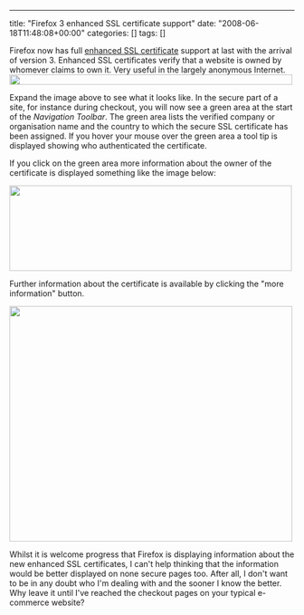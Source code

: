 ---
title: "Firefox 3 enhanced SSL certificate support"
date: "2008-06-18T11:48:08+00:00"
categories: []
tags: []

Firefox now has full <a href="http://en.wikipedia.org/wiki/Extended_Validation_Certificate">enhanced SSL certificate</a> support at last with the arrival of version 3. Enhanced SSL certificates verify that a website is owned by whomever claims to own it. Very useful in the largely anonymous Internet.<a href="http://techteapot.com/wp-content/uploads/2008/06/firefox-ssl-cert-view.jpg"><img class="aligncenter size-full wp-image-439" title="firefox-ssl-cert-view" src="http://techteapot.com/wp-content/uploads/2008/06/firefox-ssl-cert-view.jpg" alt="" width="500" height="18" /></a>

Expand the image above to see what it looks like. In the secure part of a site, for instance during checkout, you will now see a green area at the start of the <em>Navigation Toolbar</em>. The green area lists the verified company or organisation name and the country to which the secure SSL certificate has been assigned. If you hover your mouse over the green area a tool tip is displayed showing who authenticated the certificate.

If you click on the green area more information about the owner of the certificate is displayed something like the image below:

<a href="http://techteapot.com/wp-content/uploads/2008/06/firefox-ssl-cert-tooltip.jpg"><img class="aligncenter size-full wp-image-440" title="firefox-ssl-cert-tooltip" src="http://techteapot.com/wp-content/uploads/2008/06/firefox-ssl-cert-tooltip.jpg" alt="" width="499" height="151" /></a>

Further information about the certificate is available by clicking the "more information" button.

<a href="http://techteapot.com/wp-content/uploads/2008/06/firefox-ssl-cert-more-information.jpg"><img class="aligncenter size-full wp-image-441" title="firefox-ssl-cert-more-information" src="http://techteapot.com/wp-content/uploads/2008/06/firefox-ssl-cert-more-information.jpg" alt="" width="500" height="416" /></a>

Whilst it is welcome progress that Firefox is displaying information about the new enhanced SSL certificates, I can't help thinking that the information would be better displayed on none secure pages too. After all, I don't want to be in any doubt who I'm dealing with and the sooner I know the better. Why leave it until I've reached the checkout pages on your typical e-commerce website?
